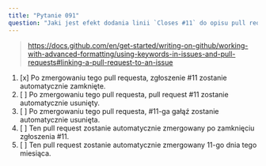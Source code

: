 ```yaml
---
title: "Pytanie 091"
question: "Jaki jest efekt dodania linii `Closes #11` do opisu pull requesta?"
---
```



> https://docs.github.com/en/get-started/writing-on-github/working-with-advanced-formatting/using-keywords-in-issues-and-pull-requests#linking-a-pull-request-to-an-issue
1. [x] Po zmergowaniu tego pull requesta, zgłoszenie #11 zostanie automatycznie zamknięte.
1. [ ] Po zmergowaniu tego pull requesta, pull request #11 zostanie automatycznie usunięty.
1. [ ] Po zmergowaniu tego pull requesta, #11-ga gałąź zostanie automatycznie usunięta.
1. [ ] Ten pull request zostanie automatycznie zmergowany po zamknięciu zgłoszenia #11.
1. [ ] Ten pull request zostanie automatycznie zmergowany 11-go dnia tego miesiąca.
